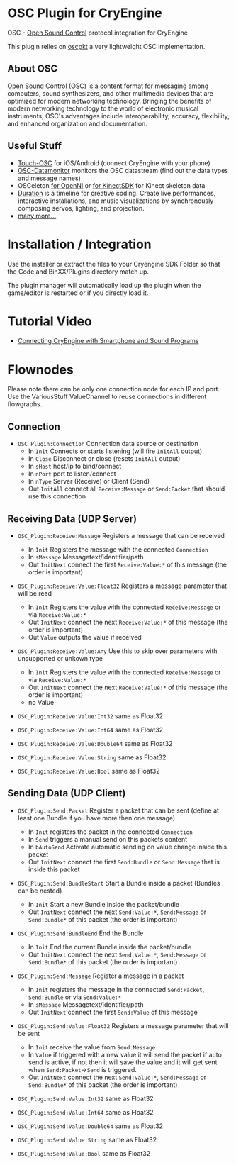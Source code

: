 OSC Plugin for CryEngine
========================
OSC - [Open Sound Control](http://opensoundcontrol.org) protocol integration for CryEngine

This plugin relies on [oscpkt](http://gruntthepeon.free.fr/oscpkt) a very lightweight OSC implementation.

About OSC
---------
Open Sound Control (OSC) is a content format for messaging among computers, sound synthesizers,
and other multimedia devices that are optimized for modern networking technology.
Bringing the benefits of modern networking technology to the world of electronic musical instruments,
OSC's advantages include interoperability, accuracy, flexibility, and enhanced organization and documentation.

Useful Stuff
------------
* [Touch-OSC](http://hexler.net/software/touchosc) for iOS/Android (connect CryEngine with your phone)
* [OSC-Datamonitor](http://www.kasperkamperman.com/blog/osc-datamonitor) monitors the OSC datastream (find out the data types and message names)
* OSCeleton [for OpenNI](https://github.com/Sensebloom/OSCeleton) or [for KinectSDK](https://github.com/Zillode/OSCeleton-KinectSDK) for Kinect skeleton data
* [Duration](http://www.duration.cc) is a timeline for creative coding. Create live performances, interactive installations, and music visualizations by synchronously composing servos, lighting, and projection.
* [many more...](http://en.wikipedia.org/wiki/Open_Sound_Control#Implementations)

Installation / Integration
==========================
Use the installer or extract the files to your Cryengine SDK Folder so that the Code and BinXX/Plugins directory match up.

The plugin manager will automatically load up the plugin when the game/editor is restarted or if you directly load it.

Tutorial Video
==============
* [Connecting CryEngine with Smartphone and Sound Programs](http://www.youtube.com/watch?v=I7rWbfCllt8)

Flownodes
=========
Please note there can be only one connection node for each IP and port. Use the VariousStuff ValueChannel to reuse connections in different flowgraphs.

Connection
----------
* ```OSC_Plugin:Connection``` Connection data source or destination
  * In ```Init``` Connects or starts listening (will fire ```InitAll``` output)
  * In ```Close``` Disconnect or close (resets ```InitAll``` output)
  * In ```sHost``` host/ip to bind/connect
  * In ```nPort``` port to listen/connect
  * In ```nType``` Server (Receive) or Client (Send)
  * Out ```InitAll``` connect all ```Receive:Message``` or ```Send:Packet``` that should use this connection

Receiving Data (UDP Server)
---------------------------
* ```OSC_Plugin:Receive:Message``` Registers a message that can be received
  * In ```Init``` Registers the message with the connected ```Connection```
  * In ```sMessage``` Messagetext/identifier/path
  * Out ```InitNext``` connect the first ```Receive:Value:*``` of this message (the order is important)

* ```OSC_Plugin:Receive:Value:Float32``` Registers a message parameter that will be read
  * In ```Init``` Registers the value with the connected ```Receive:Message``` or via ```Receive:Value:*```
  * Out ```InitNext``` connect the next ```Receive:Value:*``` of this message (the order is important)
  * Out ```Value``` outputs the value if received 

* ```OSC_Plugin:Receive:Value:Any``` Use this to skip over parameters with unsupported or unkown type
  * In ```Init``` Registers the value with the connected ```Receive:Message``` or via ```Receive:Value:*```
  * Out ```InitNext``` connect the next ```Receive:Value:*``` of this message (the order is important)
  * no Value

* ```OSC_Plugin:Receive:Value:Int32``` same as Float32
* ```OSC_Plugin:Receive:Value:Int64``` same as Float32
* ```OSC_Plugin:Receive:Value:Double64``` same as Float32
* ```OSC_Plugin:Receive:Value:String``` same as Float32
* ```OSC_Plugin:Receive:Value:Bool``` same as Float32

Sending Data (UDP Client)
-------------------------
* ```OSC_Plugin:Send:Packet``` Register a packet that can be sent (define at least one Bundle if you have more then one message)
  * In ```Init``` registers the packet in  the connected ```Connection```
  * In ```Send``` triggers a manual send on this packets content
  * In ```bAutoSend``` Activate automatic sending on value change inside this packet
  * Out ```InitNext``` connect the first ```Send:Bundle``` or ```Send:Message``` that is inside this packet

* ```OSC_Plugin:Send:BundleStart``` Start a Bundle inside a packet (Bundles can be nested)
  * In ```Init``` Start a new Bundle inside the packet/bundle
  * Out ```InitNext``` connect the next ```Send:Value:*```, ```Send:Message``` or ```Send:Bundle*```  of this packet (the order is important)

* ```OSC_Plugin:Send:BundleEnd``` End the Bundle
  * In ```Init``` End the current Bundle inside the packet/bundle
  * Out ```InitNext``` connect the next ```Send:Value:*```, ```Send:Message``` or ```Send:Bundle*```  of this packet (the order is important)

* ```OSC_Plugin:Send:Message``` Register a message in a packet
  * In ```Init``` registers the message in  the connected ```Send:Packet```, ```Send:Bundle``` or via ```Send:Value:*```
  * In ```sMessage``` Messagetext/identifier/path
  * Out ```InitNext``` connect the first ```Send:Value``` of this message

* ```OSC_Plugin:Send:Value:Float32```  Registers a message parameter that will be sent
  * In ```Init``` receive the value from ```Send:Message```
  * In ```Value``` if triggered with a new value it will send the packet if auto send is active, if not then it will save the value and it will get sent when ```Send:Packet```->```Send``` is triggered.
  * Out ```InitNext``` connect the next ```Send:Value:*```, ```Send:Message``` or ```Send:Bundle*```  of this packet (the order is important)

* ```OSC_Plugin:Send:Value:Int32``` same as Float32
* ```OSC_Plugin:Send:Value:Int64``` same as Float32
* ```OSC_Plugin:Send:Value:Double64``` same as Float32
* ```OSC_Plugin:Send:Value:String``` same as Float32
* ```OSC_Plugin:Send:Value:Bool``` same as Float32
